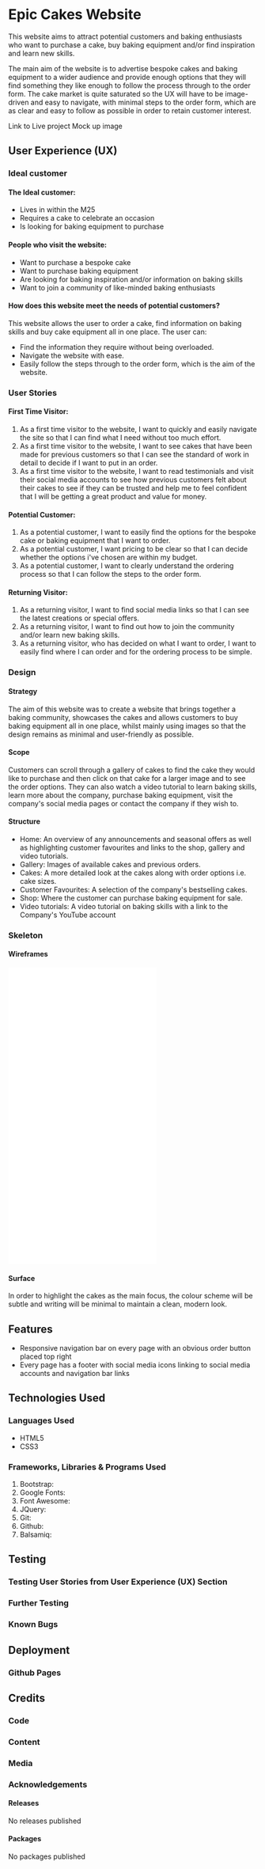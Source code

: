 # Epic Cakes Website

This website aims to attract potential customers and baking enthusiasts who want to purchase a cake, buy baking equipment and/or find inspiration
and learn new skills.

The main aim of the website is to advertise bespoke cakes and baking equipment to a wider audience and provide enough options that they will find
something they like enough to follow the process through to the order form. The cake market is quite saturated so the UX will have to be
image-driven and easy to navigate, with minimal steps to the order form, which are as clear and easy to follow as possible in order to retain
customer interest.

Link to Live project
Mock up image

## User Experience (UX)

### Ideal customer

#### The Ideal customer:

- Lives in within the M25
- Requires a cake to celebrate an occasion
- Is looking for baking equipment to purchase

#### People who visit the website:

- Want to purchase a bespoke cake
- Want to purchase baking equipment
- Are looking for baking inspiration and/or information on baking skills
- Want to join a community of like-minded baking enthusiasts

#### How does this website meet the needs of potential customers?

This website allows the user to order a cake, find information on baking skills and buy cake equipment all in one place.
The user can:

- Find the information they require without being overloaded.
- Navigate the website with ease.
- Easily follow the steps through to the order form, which is the aim of the website.

### User Stories

#### First Time Visitor:

1. As a first time visitor to the website, I want to quickly and easily navigate the site so that I can find what I need without too much effort.
2. As a first time visitor to the website, I want to see cakes that have been made for previous customers so that I can see the standard of work
   in detail to decide if I want to put in an order.
3. As a first time visitor to the website, I want to read testimonials and visit their social media accounts to see how previous customers felt about
   their cakes to see if they can be trusted and help me to feel confident that I will be getting a great product and value for money.

#### Potential Customer:

1. As a potential customer, I want to easily find the options for the bespoke cake or baking equipment that I want to order.
2. As a potential customer, I want pricing to be clear so that I can decide whether the options i've chosen are within my budget.
3. As a potential customer, I want to clearly understand the ordering process so that I can follow the steps to the order form.

#### Returning Visitor:

1. As a returning visitor, I want to find social media links so that I can see the latest creations or special offers.
2. As a returning visitor, I want to find out how to join the community and/or learn new baking skills.
3. As a returning visitor, who has decided on what I want to order, I want to easily find where I can order and for the ordering process to be simple.

### Design

#### Strategy

The aim of this website was to create a website that brings together a baking community, showcases the cakes and allows customers to buy baking
equipment all in one place, whilst mainly using images so that the design remains as minimal and user-friendly as possible.

#### Scope

Customers can scroll through a gallery of cakes to find the cake they would like to purchase and then click on that cake for a larger image
and to see the order options. They can also watch a video tutorial to learn baking skills, learn more about the company, purchase baking equipment,
visit the company's social media pages or contact the company if they wish to.

#### Structure

- Home: An overview of any announcements and seasonal offers as well as highlighting customer favourites and links to the shop, gallery and video
  tutorials.
- Gallery: Images of available cakes and previous orders.
- Cakes: A more detailed look at the cakes along with order options i.e. cake sizes.
- Customer Favourites: A selection of the company's bestselling cakes.
- Shop: Where the customer can purchase baking equipment for sale.
- Video tutorials: A video tutorial on baking skills with a link to the Company's YouTube account

### Skeleton

#### Wireframes

![Home Page](Images/Wireframes/home.pdf)
![Cake Order Page](Images/Wireframes/Cake-Order.pdf)
![Order Submission Page](Images/Wireframes/Order-Submission-Page.pdf)
![Submission Confirmation Page](Images/Wireframes/Submission-Confirmation.pdf)

#### Surface

In order to highlight the cakes as the main focus, the colour scheme will be subtle and writing will be minimal to maintain a clean, modern look.

## Features

- Responsive navigation bar on every page with an obvious order button placed top right
- Every page has a footer with social media icons linking to social media accounts and navigation bar links

## Technologies Used

### Languages Used

- HTML5
- CSS3

### Frameworks, Libraries & Programs Used

1. Bootstrap:
2. Google Fonts:
3. Font Awesome:
4. JQuery:
5. Git:
6. Github:
7. Balsamiq:

## Testing

### Testing User Stories from User Experience (UX) Section

### Further Testing

### Known Bugs

## Deployment

### Github Pages

## Credits

### Code

### Content

### Media

### Acknowledgements

#### Releases

No releases published

#### Packages

No packages published
